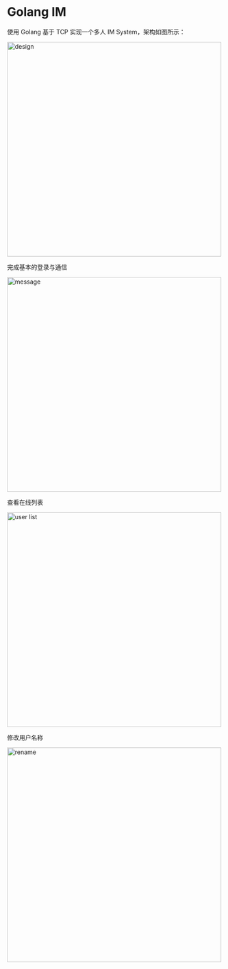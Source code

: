 # Golang IM

使用 Golang 基于 TCP 实现一个多人 IM System，架构如图所示：

<img src="https://s2.loli.net/2023/09/11/cL8eAdMtYNCGXag.png" width="500" alt="design">

完成基本的登录与通信

<img src="https://s2.loli.net/2023/09/11/iwzWsgJjKO6bZVo.png" width="500" alt="message">

查看在线列表

<img src="https://s2.loli.net/2023/09/11/lYhrqXw6PTDceQN.png" width="500" alt="user list">

修改用户名称

<img src="https://s2.loli.net/2023/09/11/BpxeWyM812qlmz5.png" width="500" alt="rename">